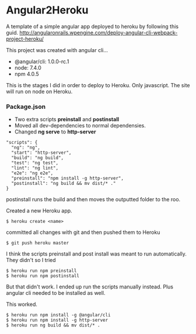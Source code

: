 # Angular2Heroku

A template of a simple angular app deployed to heroku by following this guid. http://angularonrails.wpengine.com/deploy-angular-cli-webpack-project-heroku/

This project was created with angular cli...

- @angular/cli: 1.0.0-rc.1
- node: 7.4.0
- npm 4.0.5

This is the stages I did in order to deploy to Heroku.
Only javascript. The site will run on node on Heroku.


### Package.json

- Two extra scripts **preinstall** and **postinstall**
- Moved all dev-dependencies to normal dependensies.
- Changed **ng serve** to **http-server**

```
"scripts": {
  "ng": "ng",
  "start": "http-server",
  "build": "ng build",
  "test": "ng test",
  "lint": "ng lint",
  "e2e": "ng e2e",
  "preinstall": "npm install -g http-server",
  "postinstall": "ng build && mv dist/* ."
}
```
postinstall runs the build and then moves the outputted folder to the roo.

Created a new Heroku app.

```
$ heroku create <name>
```

committed all changes with git and then pushed them to Heroku


```
$ git push heroku master
```

I think the scripts preinstall and post install was meant to run automatically. They didn't so I tried

```
$ heroku run npm preinstall
$ heroku run npm postinstall
```
But that didn't work. I ended up run the scripts manually instead. Plus angular cli needed to be installed as well.

This worked.

```
$ heroku run npm install -g @angular/cli
$ heroku run npm install -g http-server
$ heroku run ng build && mv dist/* .
```